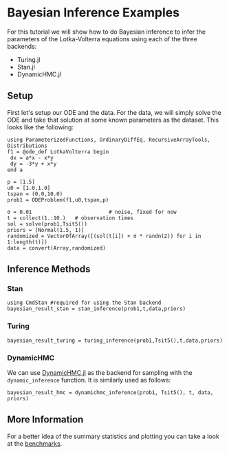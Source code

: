# Bayesian Inference Examples

For this tutorial we will show how to do Bayesian inference to infer the parameters of
the Lotka-Volterra equations using each of the three backends:

- Turing.jl
- Stan.jl
- DynamicHMC.jl

## Setup

First let's setup our ODE and the data. For the data, we will simply solve the ODE and
take that solution at some known parameters as the dataset. This looks like the following:

```@example all
using ParameterizedFunctions, OrdinaryDiffEq, RecursiveArrayTools, Distributions
f1 = @ode_def LotkaVolterra begin
 dx = a*x - x*y
 dy = -3*y + x*y
end a

p = [1.5]
u0 = [1.0,1.0]
tspan = (0.0,10.0)
prob1 = ODEProblem(f1,u0,tspan,p)

σ = 0.01                         # noise, fixed for now
t = collect(1.:10.)   # observation times
sol = solve(prob1,Tsit5())
priors = [Normal(1.5, 1)]
randomized = VectorOfArray([(sol(t[i]) + σ * randn(2)) for i in 1:length(t)])
data = convert(Array,randomized)
```

## Inference Methods

### Stan

```@example all
using CmdStan #required for using the Stan backend
bayesian_result_stan = stan_inference(prob1,t,data,priors)
```

### Turing

```@example all
bayesian_result_turing = turing_inference(prob1,Tsit5(),t,data,priors)
```

### DynamicHMC

We can use [DynamicHMC.jl](https://github.com/tpapp/DynamicHMC.jl) as the backend
for sampling with the `dynamic_inference` function. It is similarly used as follows:

```@example all
bayesian_result_hmc = dynamichmc_inference(prob1, Tsit5(), t, data, priors)
```

## More Information

For a better idea of the summary statistics and plotting you can take a look at the [benchmarks](https://github.com/SciML/SciMLBenchmarks.jl).

